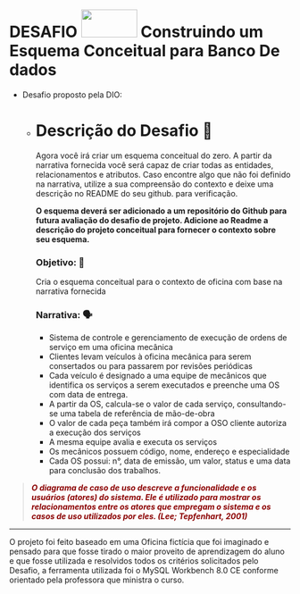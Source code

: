 # DESAFIO <img src="https://hermes.digitalinnovation.one/assets/diome/logo.svg" width="100" height="50"> Construindo um Esquema Conceitual para Banco De dados

- Desafio proposto pela DIO: 

  - # **Descrição do Desafio** :wrench:

    Agora você irá criar um esquema conceitual do zero. A partir da narrativa fornecida você será capaz de criar todas as entidades, relacionamentos e atributos. Caso encontre algo que não foi definido na narrativa, utilize a sua compreensão do contexto e deixe uma descrição no README do seu github. para verificação.

    **O esquema deverá ser adicionado a um repositório do Github para futura avaliação do desafio de projeto. Adicione ao Readme a descrição do projeto conceitual para fornecer o contexto sobre seu esquema.**

    ### **Objetivo:** :checkered_flag:

    Cria o esquema conceitual para o contexto de oficina com base na narrativa fornecida
    
    ### **Narrativa:** :speaking_head:
    
    - Sistema de controle e gerenciamento de execução de ordens de serviço em uma oficina mecânica
    - Clientes levam veículos à oficina mecânica para serem consertados ou para passarem por revisões periódicas
    - Cada veículo é designado a uma equipe de mecânicos que identifica os serviços a serem executados e preenche uma OS com data de entrega.
    - A partir da OS, calcula-se o valor de cada serviço, consultando-se uma tabela de referência de mão-de-obra
    - O valor de cada peça também irá compor a OSO cliente autoriza a execução dos serviços
    - A mesma equipe avalia e executa os serviços
    - Os mecânicos possuem código, nome, endereço e especialidade
    - Cada OS possui: n°, data de emissão, um valor, status e uma data para conclusão dos trabalhos.

> _<span style="color:darkred">**O diagrama de caso de uso descreve a funcionalidade e os usuários (atores) do sistema. Ele é utilizado para mostrar os relacionamentos entre os atores que empregam o sistema e os casos de uso utilizados por eles. (Lee; Tepfenhart, 2001)**</span>_

-----------------------------------------------------------------------------------------------------------------------------------------------------------------------------------------

O projeto foi feito baseado em uma Oficina fictícia que foi imaginado e pensado para que fosse tirado o maior proveito de aprendizagem do aluno e que fosse utilizada e resolvidos todos os critérios solicitados pelo Desafio, a ferramenta utilizada foi o MySQL Workbench 8.0 CE conforme orientado pela professora que ministra o curso.
